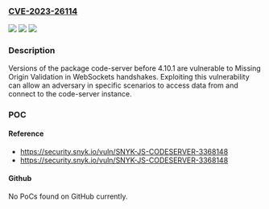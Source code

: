 ### [CVE-2023-26114](https://cve.mitre.org/cgi-bin/cvename.cgi?name=CVE-2023-26114)
![](https://img.shields.io/static/v1?label=Product&message=code-server&color=blue)
![](https://img.shields.io/static/v1?label=Version&message=0%3C%204.10.1%20&color=brighgreen)
![](https://img.shields.io/static/v1?label=Vulnerability&message=Missing%20Origin%20Validation%20in%20WebSockets&color=brighgreen)

### Description

Versions of the package code-server before 4.10.1 are vulnerable to Missing Origin Validation in WebSockets handshakes. Exploiting this vulnerability can allow an adversary in specific scenarios to access data from and connect to the code-server instance.

### POC

#### Reference
- https://security.snyk.io/vuln/SNYK-JS-CODESERVER-3368148
- https://security.snyk.io/vuln/SNYK-JS-CODESERVER-3368148

#### Github
No PoCs found on GitHub currently.

